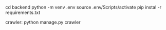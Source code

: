 cd backend
python -m venv .env
source .env/Scripts/activate
pip instal -r requirements.txt

crawler: python manage.py crawler